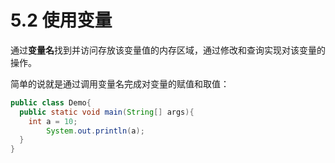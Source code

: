 # 5.2 使用变量

通过**变量名**找到并访问存放该变量值的内存区域，通过修改和查询实现对该变量的操作。 

简单的说就是通过调用变量名完成对变量的赋值和取值：

```java
public class Demo{
  public static void main(String[] args){
    int a = 10;
		System.out.println(a);
  }
}
```

